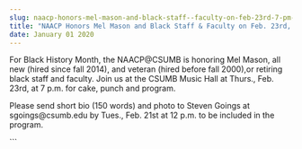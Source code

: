 ```yaml
---
slug: naacp-honors-mel-mason-and-black-staff--faculty-on-feb-23rd-7-pm-at-music-hall
title: "NAACP Honors Mel Mason and Black Staff & Faculty on Feb. 23rd, 7 p.m. at Music Hall"
date: January 01 2020
---
```


 
<p>
  For Black History Month, the NAACP@CSUMB is honoring Mel Mason, all new
  &#40;hired since fall 2014&#41;, and veteran &#40;hired before fall
  2000&#41;,or retiring black staff and faculty. Join us at the CSUMB Music Hall
  at Thurs., Feb. 23rd, at 7 p.m. for cake, punch and program.
</p>
<p>
  Please send short bio &#40;150 words&#41; and photo to Steven Goings at
  sgoings@csumb.edu by Tues., Feb. 21st at 12 p.m. to be included in the
  program.
</p>
```
